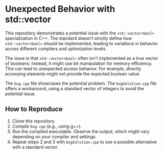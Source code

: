 # Unexpected Behavior with std::vector<bool>

This repository demonstrates a potential issue with the `std::vector<bool>` specialization in C++.  The standard doesn't strictly define how `std::vector<bool>` should be implemented, leading to variations in behavior across different compilers and optimization levels.

The issue is that `std::vector<bool>` often isn't implemented as a true vector of booleans; instead, it might use bit manipulation for memory efficiency. This can lead to unexpected access behavior.  For example, directly accessing elements might not provide the expected boolean value.

The `bug.cpp` file showcases the potential problem.  The `bugSolution.cpp` file offers a workaround, using a standard vector of integers to avoid the potential issue.

## How to Reproduce

1. Clone this repository.
2. Compile `bug.cpp` (e.g., using g++).
3. Run the compiled executable.  Observe the output, which might vary depending on your compiler and settings.
4. Repeat steps 2 and 3 with `bugSolution.cpp` to see a possible alternative with a standard vector.